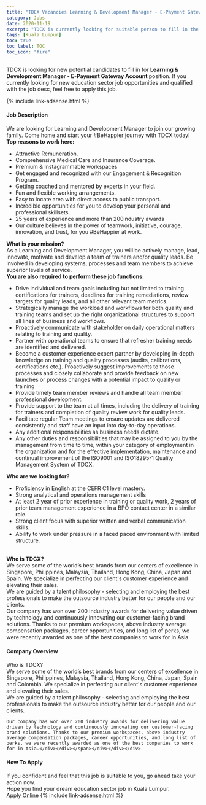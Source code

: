 ```yaml
---
title: "TDCX Vacancies Learning & Development Manager - E-Payment Gateway Account" 
category: Jobs 
date: 2020-11-19 
excerpt: "TDCX is currently looking for suitable person to fill in the Learning & Development Manager - E-Payment Gateway Account which positioned at Kuala Lumpur" 
tags: [Kuala Lumpur] 
toc: true 
toc_label: TOC 
toc_icon: "fire" 
--- 
```


<p>TDCX is looking for new potential candidates to fill in for <b>Learning & Development Manager - E-Payment Gateway Account</b> position. If you currently looking for new education sector job opportunities and qualified with the job desc, feel free to apply this job.
</p>{% include link-adsense.html %} 
 <div><div><div><h4>Job Description</h4></div></div><div><div><span><div><div>We are looking for Learning and Development Manager to join our growing family. Come home and start your #BeHappier journey with TDCX today!</div><div><strong>Top reasons to work here:</strong></div><ul><li>Attractive Remuneration.&#160;&#8203;</li><li>Comprehensive Medical Care and&#160;Insurance Coverage.&#160;&#8203;</li><li>Premium &amp; Instagrammable workspaces&#160;&#8203;</li><li>Get engaged and recognized with our Engagement &amp; Recognition Program.&#8203;</li><li>Getting coached and mentored by experts in your field.&#160;&#8203;</li><li>Fun and flexible working arrangements.&#160;&#8203;</li><li>Easy to locate area with direct access to&#160;public transport.&#160;&#8203;</li><li>Incredible opportunities for you to develop your personal and professional skillsets.&#160;&#8203;</li><li>25 years of experience and more than 200industry awards&#160;&#8203;</li><li>Our culture believes in the power of teamwork, initiative, courage, innovation,&#160;and trust, for you #BeHappier&#160;at work.&#160;</li></ul><div><strong>What is your mission?</strong><br>As a Learning and Development Manager, you will be actively manage, lead, innovate, motivate and develop a team of trainers and/or quality leads. Be involved in developing systems, processes and team members to achieve superior levels of service.</div><div><strong>You are also required to perform these job functions:</strong></div><ul><li>Drive individual and team goals including but not limited to training certifications for trainers, deadlines for training remediations, review targets for quality leads, and all other relevant team metrics.</li><li>Strategically manage the workload and workflows for both quality and training teams and set up the right organizational structures to support all lines of business and workflows.</li><li>Proactively communicate with stakeholder on daily operational matters relating to training and quality.</li><li>Partner with operational teams to ensure that refresher training needs are identified and delivered.</li><li>Become a customer experience expert partner by developing in-depth knowledge on training and quality processes (audits, calibrations, certifications etc.). Proactively suggest improvements to those processes and closely collaborate and provide feedback on new launches or process changes with a potential impact to quality or training</li><li>Provide timely team member reviews and handle all team member professional development.</li><li>Provide support to the team at all times, including the delivery of training for trainers and completion of quality review work for quality leads.</li><li>Facilitate regular Team meetings to ensure updates are delivered consistently and staff have an input into day-to-day operations.</li><li>Any additional responsibilities as business needs dictate.</li><li>Any other duties and responsibilities that may be assigned to you by the management from time to time, within your category of employment in the organization and for the effective implementation, maintenance and continual improvement of the ISO9001 and ISO18295-1 Quality Management System of TDCX.</li></ul><div><strong>Who are we looking for?</strong></div><ul><li>Proficiency in English at the CEFR C1 level mastery.</li><li>Strong analytical and operations management skills</li><li>At least&#160;2 year&#160;of prior experience in training or quality work,&#160;2 years of prior team management experience in a BPO contact center in a similar role.</li><li>Strong client focus with superior written and verbal communication skills.</li><li>Ability to work under pressure in a faced paced environment with limited structure.<br>&#160;</li></ul><div><strong>Who is TDCX?</strong><br>We serve some of the world&#8217;s best brands from our centers of excellence in Singapore, Philippines, Malaysia, Thailand, Hong Kong, China, Japan and Spain. We specialize in perfecting our client's customer experience and elevating their sales.<br>We are guided by a talent philosophy - selecting and employing the best professionals to make the outsource industry better for our people and our clients.<br>Our company has won over 200 industry awards for delivering value driven by technology and continuously innovating our customer-facing brand solutions. Thanks to our premium workspaces, above industry average compensation packages, career opportunities, and long list of perks, we were recently awarded as one of the best companies to work for in Asia.</div></div></span></div></div></div> 
<div><div><div><h4>Company Overview</h4></div></div><div><div><span><div><div>
	Who is TDCX?</div>
<div>
<div>
		We serve some of the world&#8217;s best brands from our centers of excellence in Singapore, Philippines, Malaysia, Thailand, Hong Kong, China, Japan, Spain and Colombia. We specialize in perfecting our client's customer experience and elevating their sales.</div>
<div>
		We are guided by a talent philosophy - selecting and employing the best professionals to make the outsource industry better for our people and our clients.</div>
	
	Our company has won over 200 industry awards for delivering value driven by technology and continuously innovating our customer-facing brand solutions. Thanks to our premium workspaces, above industry average compensation packages, career opportunities, and long list of perks, we were recently awarded as one of the best companies to work for in Asia.</div></div></span></div></div></div> 
#### How To Apply 
If you confident and feel that this job is suitable to you, go ahead take your action now. <br/> 
Hope you find your dream education sector job in Kuala Lumpur. <br/> 
<a href="https://www.jobstreet.com.my/en/job/learning-development-manager-e-payment-gateway-account-4427668?jobId=jobstreet-my-job-4427668&sectionRank=13&token=0~3d2b125f-dad1-4f92-97fb-98739d846226&fr=SRP%20View%20In%20New%20Ta" class="btn btn--info" target="_blank" rel="nofollow noopenner">Apply Online</a> 
{% include link-adsense.html %} 